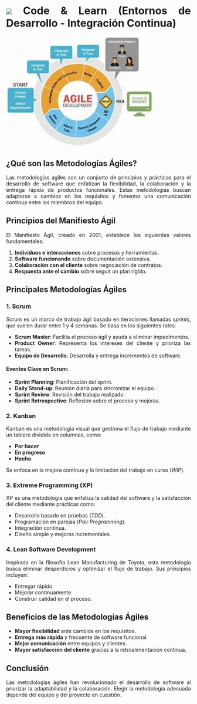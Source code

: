 <div align="justify">

# <img src=../../../../images/coding-book.png width="40"> Code & Learn (Entornos de Desarrollo - Integración Continua)

<img src="images/metodologia-agil.png" width="400" >

## ¿Qué son las Metodologías Ágiles?
Las metodologías ágiles son un conjunto de principios y prácticas para el desarrollo de software que enfatizan la flexibilidad, la colaboración y la entrega rápida de productos funcionales. Estas metodologías buscan adaptarse a cambios en los requisitos y fomentar una comunicación continua entre los miembros del equipo.

## Principios del Manifiesto Ágil
El Manifiesto Ágil, creado en 2001, establece los siguientes valores fundamentales:

1. **Individuos e interacciones** sobre procesos y herramientas.
2. **Software funcionando** sobre documentación extensiva.
3. **Colaboración con el cliente** sobre negociación de contratos.
4. **Respuesta ante el cambio** sobre seguir un plan rígido.

## Principales Metodologías Ágiles
### 1. Scrum
Scrum es un marco de trabajo ágil basado en iteraciones llamadas *sprints*, que suelen durar entre 1 y 4 semanas. Se basa en los siguientes roles:
- **Scrum Master**: Facilita el proceso ágil y ayuda a eliminar impedimentos.
- **Product Owner**: Representa los intereses del cliente y prioriza las tareas.
- **Equipo de Desarrollo**: Desarrolla y entrega incrementos de software.

#### Eventos Clave en Scrum:
- **Sprint Planning**: Planificación del sprint.
- **Daily Stand-up**: Reunión diaria para sincronizar el equipo.
- **Sprint Review**: Revisión del trabajo realizado.
- **Sprint Retrospective**: Reflexión sobre el proceso y mejoras.

### 2. Kanban
Kanban es una metodología visual que gestiona el flujo de trabajo mediante un tablero dividido en columnas, como:
- **Por hacer**
- **En progreso**
- **Hecho**

Se enfoca en la mejora continua y la limitación del trabajo en curso (*WIP*).

### 3. Extreme Programming (XP)
XP es una metodología que enfatiza la calidad del software y la satisfacción del cliente mediante prácticas como:
- Desarrollo basado en pruebas (*TDD*).
- Programación en parejas (*Pair Programming*).
- Integración continua.
- Diseño simple y mejoras incrementales.

### 4. Lean Software Development
Inspirada en la filosofía Lean Manufacturing de Toyota, esta metodología busca eliminar desperdicios y optimizar el flujo de trabajo. Sus principios incluyen:
- Entregar rápido.
- Mejorar continuamente.
- Construir calidad en el proceso.

## Beneficios de las Metodologías Ágiles
- **Mayor flexibilidad** ante cambios en los requisitos.
- **Entrega más rápida** y frecuente de software funcional.
- **Mejor comunicación** entre equipos y clientes.
- **Mayor satisfacción del cliente** gracias a la retroalimentación continua.

## Conclusión
Las metodologías ágiles han revolucionado el desarrollo de software al priorizar la adaptabilidad y la colaboración. Elegir la metodología adecuada depende del equipo y del proyecto en cuestión.

</div>